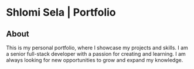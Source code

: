 # Shlomi Sela | Portfolio

## About

This is my personal portfolio, where I showcase my projects and skills. I am a senior full-stack developer with a passion for creating and learning. I am always looking for new opportunities to grow and expand my knowledge.
